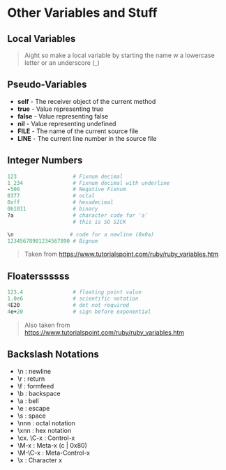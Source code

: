 # Other Variables and Stuff

## Local Variables
> Aight so make a local variable by starting the name w a lowercase letter or an underscore (_)

## Pseudo-Variables
* **self** - The receiver object of the current method
* **true** - Value representing true
* **false** - Value representing false
* **nil** - Value representing undefined
* **__FILE__** - The name of the current source file
* **__LINE__** - The current line number in the source file

## Integer Numbers
```ruby
123                  # Fixnum decimal
1_234                # Fixnum decimal with underline
-500                 # Negative Fixnum
0377                 # octal
0xff                 # hexadecimal
0b1011               # binary
?a                   # character code for 'a'
                     # this is SO SICK

\n                  # code for a newline (0x0a)
12345678901234567890 # Bignum
```
> Taken from https://www.tutorialspoint.com/ruby/ruby_variables.htm

## Floaterssssss
```ruby
123.4                # floating point value
1.0e6                # scientific notation
4E20                 # dot not required
4e+20                # sign before exponential
```
> Also taken from https://www.tutorialspoint.com/ruby/ruby_variables.htm

## Backslash Notations
* \n : newline
* \r : return
* \f : formfeed
* \b : backspace
* \a : bell
* \e : escape
* \s : space
* \nnn : octal notation
* \xnn : hex notation
* \cx. \C-x : Control-x
* \M-x : Meta-x (c | 0x80)
* \M-\C-x : Meta-Control-x
* \x : Character x